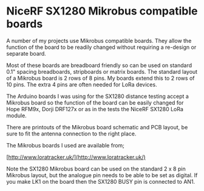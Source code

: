 # NiceRF SX1280 Mikrobus compatible boards

A number of my projects use Mikrobus compatible boards. They allow the function of the board to be readily changed without requiring a re-design or separate board.

Most of these boards are breadboard friendly so can be used on standard 0.1" spacing breadboards, stripboards or matrix boards. The standard layout of a Mikrobus board is 2 rows of 8 pins. My boards extend this to 2 rows of 10 pins. The extra 4 pins are often needed for LoRa devices.

The Arduino boards I was using for the SX1280 distance testing accept a Mikrobus board so the function of the board can be easily changed for Hope RFM9x, Dorji DRF127x or as in the tests the NiceRF SX1280 LoRa module.  

There are printouts of the Mikrobus board schematic and PCB layout, be sure to fit the antenna connection to the right place. 

The Mikrobus boards I used are available from;

[http://www.loratracker.uk/](http://www.loratracker.uk/)

Note the SX1280 Mikrobus board can be used on the standard 2 x 8 pin Mikrobus layout, but the analogue pin needs to be able to be set as digital. If you make LK1 on the board then the SX1280 BUSY pin is connected to AN1.